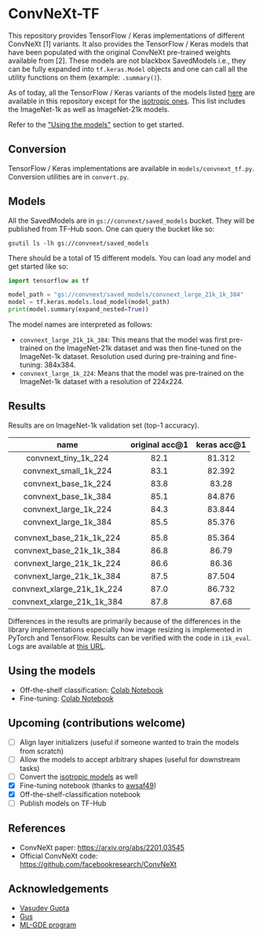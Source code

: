# ConvNeXt-TF

This repository provides TensorFlow / Keras implementations of different ConvNeXt
[1] variants. It also provides the TensorFlow / Keras models that have been
populated with the original ConvNeXt pre-trained weights available from [2]. These
models are not blackbox SavedModels i.e., they can be fully expanded into `tf.keras.Model`
objects and one can call all the utility functions on them (example: `.summary()`).

As of today, all the TensorFlow / Keras variants of the models listed
[here](https://github.com/facebookresearch/ConvNeXt#results-and-pre-trained-models)
are available in this repository except for the
[isotropic ones](https://github.com/facebookresearch/ConvNeXt#imagenet-1k-trained-models-isotropic).
This list includes the ImageNet-1k as well as ImageNet-21k models.

Refer to the ["Using the models"](https://github.com/sayakpaul/ConvNeXt-TF#using-the-models)
section to get started.

## Conversion

TensorFlow / Keras implementations are available in `models/convnext_tf.py`.
Conversion utilities are in `convert.py`.

## Models

All the SavedModels are in `gs://convnext/saved_models` bucket. They will be
published from TF-Hub soon. One can query the bucket like so:

```shell
gsutil ls -lh gs://convnext/saved_models
```

There should be a total of 15 different models. You can load any model and get
started like so:

```python
import tensorflow as tf

model_path = "gs://convnext/saved_models/convnext_large_21k_1k_384"
model = tf.keras.models.load_model(model_path)
print(model.summary(expand_nested=True))
```

The model names are interpreted as follows:

* `convnext_large_21k_1k_384`: This means that the model was first pre-trained
on the ImageNet-21k dataset and was then fine-tuned on the ImageNet-1k dataset. 
Resolution used during pre-training and fine-tuning: 384x384.
* `convnext_large_1k_224`: Means that the model was pre-trained on the ImageNet-1k
dataset with a resolution of 224x224.

## Results

Results are on ImageNet-1k validation set (top-1 accuracy). 

| name | original acc@1 | keras acc@1 |
|:---:|:---:|:---:|
| convnext_tiny_1k_224 | 82.1 | 81.312 |
| convnext_small_1k_224 | 83.1 | 82.392 |
| convnext_base_1k_224 | 83.8 | 83.28 |
| convnext_base_1k_384 | 85.1 | 84.876 |
| convnext_large_1k_224 | 84.3 | 83.844 |
| convnext_large_1k_384 | 85.5 | 85.376 |
|  |  |  |
| convnext_base_21k_1k_224 | 85.8 | 85.364 |
| convnext_base_21k_1k_384 | 86.8 | 86.79 |
| convnext_large_21k_1k_224 | 86.6 | 86.36 |
| convnext_large_21k_1k_384 | 87.5 | 87.504 |
| convnext_xlarge_21k_1k_224 | 87.0 | 86.732 |
| convnext_xlarge_21k_1k_384 | 87.8 | 87.68 |

Differences in the results are primarily because of the differences in the library
implementations especially how image resizing is implemented in PyTorch and
TensorFlow. Results can be verified with the code in `i1k_eval`. Logs
are available at [this URL](https://tensorboard.dev/experiment/odN7OPCqQvGYCRpJP1GhRQ/).

## Using the models

* Off-the-shelf classification: [Colab Notebook](https://colab.research.google.com/github/sayakpaul/ConvNeXt-TF/blob/main/notebooks/classification.ipynb)
* Fine-tuning: [Colab Notebook](https://colab.research.google.com/github/sayakpaul/ConvNeXt-TF/blob/main/notebooks/finetune.ipynb)
 
## Upcoming (contributions welcome)

- [ ] Align layer initializers (useful if someone wanted to train the models
from scratch)
- [ ] Allow the models to accept arbitrary shapes (useful for downstream tasks)
- [ ] Convert the [isotropic models](https://github.com/facebookresearch/ConvNeXt#imagenet-1k-trained-models-isotropic) as well 
- [x] Fine-tuning notebook (thanks to [awsaf49](https://github.com/awsaf49))
- [x] Off-the-shelf-classification notebook
- [ ] Publish models on TF-Hub

## References

* ConvNeXt paper: https://arxiv.org/abs/2201.03545
* Official ConvNeXt code: https://github.com/facebookresearch/ConvNeXt

## Acknowledgements

* [Vasudev Gupta](https://github.com/vasudevgupta7) 
* [Gus](https://twitter.com/gusthema)
* [ML-GDE program](https://developers.google.com/programs/experts/)
